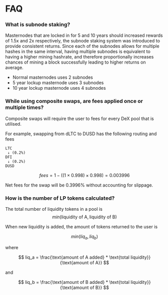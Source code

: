 # FAQ

### What is subnode staking?

Masternodes that are locked in for 5 and 10 years should increased rewards of 1.5x and 2x respectively, the subnode staking system was introduced to provide consistent returns. Since each of the subnodes allows for multiple hashes in the same interval, having multiple subnodes is equivalent to having a higher mining hashrate, and therefore proportionally increases chances of mining a block successfully leading to higher returns on average.

- Normal masternodes uses 2 subnodes
- 5 year lockup masternode uses 3 subnodes
- 10 year lockup masternode uses 4 subnodes

### While using composite swaps, are fees applied once or multiple times?

Composite swaps will require the user to fees for every DeX pool that is utilised.

For example, swapping from dLTC to DUSD has the following routing and fees

```
LTC
 ↓ (0.2%)
DFI
 ↓ (0.2%)
DUSD
```

$$
fees = 1 - ((1 \times 0.998) \times 0.998) = 0.003996
$$

Net fees for the swap will be 0.3996% without accounting for slippage.

### How is the number of LP tokens calculated?

The total number of liquidity tokens in a pool is $$min(\text{liquidity of A}, \text{liquidity of B})$$

When new liquidity is added, the amount of tokens returned to the user is

$$
min(liq_a, liq_b)
$$

where

$$
liq_a = \frac{\text{amount of A added} * \text{total liquidity}}{\text{amount of A}}
$$

and

$$
liq_b = \frac{\text{amount of B added} * \text{total liquidity}}{\text{amount of B}}
$$
